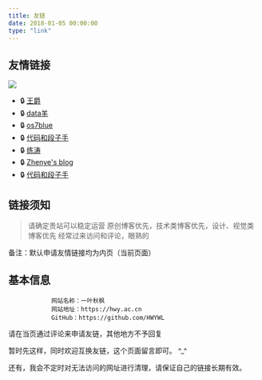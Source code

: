 ```yaml
---
title: 友链
date: 2018-01-05 00:00:00
type: "link"
---
```

## 友情链接

![](https://i.imgur.com/0xER0q0.png)

- :lock: [王爵](https://biezhi.me)
- :lock: [data羊](http://www.datayang.com)
- :lock: [os7blue](https://os7blue.com)
- :lock: [代码和段子手](http://codefun007.xyz)
- :lock: [练涛](https://blog.liantao.me)
- :lock: [Zhenye's blog](http://itzyi.cn)
- :lock: [代码和段子手](http://codefun007.xyz)

## 链接须知

> 请确定贵站可以稳定运营
> 原创博客优先，技术类博客优先，设计、视觉类博客优先
> 经常过来访问和评论，眼熟的

备注：默认申请友情链接均为内页（当前页面）

## 基本信息

                网站名称：一叶秋枫
                网站地址：https://hwy.ac.cn
                GitHub：https://github.com/HWYWL

请在当页通过评论来申请友链，其他地方不予回复

暂时先这样，同时欢迎互换友链，这个页面留言即可。 ^_^

还有，我会不定时对无法访问的网址进行清理，请保证自己的链接长期有效。